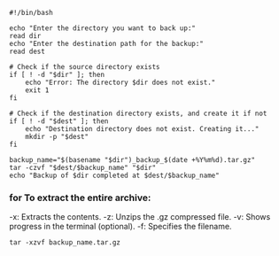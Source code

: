 ```ch bash
#!/bin/bash

echo "Enter the directory you want to back up:"
read dir
echo "Enter the destination path for the backup:"
read dest

# Check if the source directory exists
if [ ! -d "$dir" ]; then
    echo "Error: The directory $dir does not exist."
    exit 1
fi

# Check if the destination directory exists, and create it if not
if [ ! -d "$dest" ]; then
    echo "Destination directory does not exist. Creating it..."
    mkdir -p "$dest"
fi

backup_name="$(basename "$dir")_backup_$(date +%Y%m%d).tar.gz"
tar -czvf "$dest/$backup_name" "$dir"
echo "Backup of $dir completed at $dest/$backup_name"
```


### for To extract the entire archive:
-x: Extracts the contents.
-z: Unzips the .gz compressed file.
-v: Shows progress in the terminal (optional).
-f: Specifies the filename.

```ch bash
tar -xzvf backup_name.tar.gz
```
